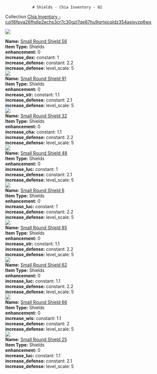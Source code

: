                 # Shields - Chia Inventory - 02

Collection [Chia Inventory - col16fpva26fhdjp2echs3cr7c30gzl7qe67hu9grtsjcqldz354asjsyzp6wx](https://mintgarden.io/collections/col16fpva26fhdjp2echs3cr7c30gzl7qe67hu9grtsjcqldz354asjsyzp6wx)<div class="item_thumbnail">
<a href="https://mintgarden.io/nfts/nft1l23qcd6nnk38atwdz5hjg968lmqww32khew02rhppdcu2uklaj5qs6qu4t"><img loading="lazy" src="https://assets.mainnet.mintgarden.io/thumbnails/b9b05c392bf1e4f2cf7795b4aa60b223885531ffa90686b3436b85052cacb98f.webp"></a>
<div><strong>Name:</strong> <a href="https://mintgarden.io/nfts/nft1l23qcd6nnk38atwdz5hjg968lmqww32khew02rhppdcu2uklaj5qs6qu4t">Small Round Shield 56</a></div>
<div><strong>Item Type:</strong> Shields</div>
<div><strong>enhancement:</strong> 0</div>
<div><strong>increase_dex:</strong> constant: 1</div>
<div><strong>increase_defense:</strong> constant: 2.2</div>
<div><strong>increase_defense:</strong> level_scale: 5</div>
</div>
<div class="item_thumbnail">
<a href="https://mintgarden.io/nfts/nft1fzphygmm4zsjpn3qjxja437fjl06u5zghvvxqamyskszv45dar6qt8pstl"><img loading="lazy" src="https://assets.mainnet.mintgarden.io/thumbnails/4e6ba0c4e59f94836b6cc4fadbcac73e0bf8cf6f841a35d0c6de4f32a8c2fe52.webp"></a>
<div><strong>Name:</strong> <a href="https://mintgarden.io/nfts/nft1fzphygmm4zsjpn3qjxja437fjl06u5zghvvxqamyskszv45dar6qt8pstl">Small Round Shield 91</a></div>
<div><strong>Item Type:</strong> Shields</div>
<div><strong>enhancement:</strong> 0</div>
<div><strong>increase_str:</strong> constant: 1.1</div>
<div><strong>increase_defense:</strong> constant: 2.1</div>
<div><strong>increase_defense:</strong> level_scale: 5</div>
</div>
<div class="item_thumbnail">
<a href="https://mintgarden.io/nfts/nft133ttt5c98a3cnlzdm4q7y36wpef64qp6uk9xz64he8j40usdll7qaupd8e"><img loading="lazy" src="https://assets.mainnet.mintgarden.io/thumbnails/d11fc66497c0e6665fd9d88c2ba7731ebafcb06e732db06fd1dbc4bae21bd06e.webp"></a>
<div><strong>Name:</strong> <a href="https://mintgarden.io/nfts/nft133ttt5c98a3cnlzdm4q7y36wpef64qp6uk9xz64he8j40usdll7qaupd8e">Small Round Shield 32</a></div>
<div><strong>Item Type:</strong> Shields</div>
<div><strong>enhancement:</strong> 0</div>
<div><strong>increase_cha:</strong> constant: 1.1</div>
<div><strong>increase_defense:</strong> constant: 2.2</div>
<div><strong>increase_defense:</strong> level_scale: 5</div>
</div>
<div class="item_thumbnail">
<a href="https://mintgarden.io/nfts/nft17a7qhsslzp7v9mgqp5q4x6zvqsdm27whfjja6umrg302rlq3k88q53phlm"><img loading="lazy" src="https://assets.mainnet.mintgarden.io/thumbnails/12a2417e2ebc5cf945313e759960b67fdbd74d1de0d7c30420a6391f41a2d065.webp"></a>
<div><strong>Name:</strong> <a href="https://mintgarden.io/nfts/nft17a7qhsslzp7v9mgqp5q4x6zvqsdm27whfjja6umrg302rlq3k88q53phlm">Small Round Shield 48</a></div>
<div><strong>Item Type:</strong> Shields</div>
<div><strong>enhancement:</strong> 0</div>
<div><strong>increase_luc:</strong> constant: 1</div>
<div><strong>increase_defense:</strong> constant: 2.1</div>
<div><strong>increase_defense:</strong> level_scale: 5</div>
</div>
<div class="item_thumbnail">
<a href="https://mintgarden.io/nfts/nft1jy85ww0q8mwt98kxdeftzy6jj2payxa69k68825ufv4ljvt4w06sktyatx"><img loading="lazy" src="https://assets.mainnet.mintgarden.io/thumbnails/19bcee34931c025d23893d0adfbb4947b3749ef18d3dec57c2a9cf55ad12df62.webp"></a>
<div><strong>Name:</strong> <a href="https://mintgarden.io/nfts/nft1jy85ww0q8mwt98kxdeftzy6jj2payxa69k68825ufv4ljvt4w06sktyatx">Small Round Shield 6</a></div>
<div><strong>Item Type:</strong> Shields</div>
<div><strong>enhancement:</strong> 0</div>
<div><strong>increase_luc:</strong> constant: 1</div>
<div><strong>increase_defense:</strong> constant: 2.2</div>
<div><strong>increase_defense:</strong> level_scale: 5</div>
</div>
<div class="item_thumbnail">
<a href="https://mintgarden.io/nfts/nft1qk28ugspc9vyxpd8em94590vv93pzsq907srv8uz96f57fh77hpqya94f6"><img loading="lazy" src="https://assets.mainnet.mintgarden.io/thumbnails/1bc5b1f821ab9c1d1693591dc9b6c162f488eda796d64ed004ad780b71033096.webp"></a>
<div><strong>Name:</strong> <a href="https://mintgarden.io/nfts/nft1qk28ugspc9vyxpd8em94590vv93pzsq907srv8uz96f57fh77hpqya94f6">Small Round Shield 85</a></div>
<div><strong>Item Type:</strong> Shields</div>
<div><strong>enhancement:</strong> 0</div>
<div><strong>increase_str:</strong> constant: 1.1</div>
<div><strong>increase_defense:</strong> constant: 2.2</div>
<div><strong>increase_defense:</strong> level_scale: 5</div>
</div>
<div class="item_thumbnail">
<a href="https://mintgarden.io/nfts/nft1yacl6tccpqmt3u2cvwdfd8qyfw0e9tc7aytk4upagvfnt3p52k0qp6rcxj"><img loading="lazy" src="https://assets.mainnet.mintgarden.io/thumbnails/ecc007d7783c8dab3a297b42d5054b2eed97be6ef28f51947aa4883c1447cdbc.webp"></a>
<div><strong>Name:</strong> <a href="https://mintgarden.io/nfts/nft1yacl6tccpqmt3u2cvwdfd8qyfw0e9tc7aytk4upagvfnt3p52k0qp6rcxj">Small Round Shield 62</a></div>
<div><strong>Item Type:</strong> Shields</div>
<div><strong>enhancement:</strong> 0</div>
<div><strong>increase_luc:</strong> constant: 1.1</div>
<div><strong>increase_defense:</strong> constant: 2.2</div>
<div><strong>increase_defense:</strong> level_scale: 5</div>
</div>
<div class="item_thumbnail">
<a href="https://mintgarden.io/nfts/nft102h0xr6te65a02ymjzmtvt228yh9kfs0ajh9mdzyngrj560quzdqeqh090"><img loading="lazy" src="https://assets.mainnet.mintgarden.io/thumbnails/7754e804ecf6df5f15d20f332e819d3f5506c1bfe9b0eb48acb908217ed43eee.webp"></a>
<div><strong>Name:</strong> <a href="https://mintgarden.io/nfts/nft102h0xr6te65a02ymjzmtvt228yh9kfs0ajh9mdzyngrj560quzdqeqh090">Small Round Shield 66</a></div>
<div><strong>Item Type:</strong> Shields</div>
<div><strong>enhancement:</strong> 0</div>
<div><strong>increase_wis:</strong> constant: 1.1</div>
<div><strong>increase_defense:</strong> constant: 2</div>
<div><strong>increase_defense:</strong> level_scale: 5</div>
</div>
<div class="item_thumbnail">
<a href="https://mintgarden.io/nfts/nft1wf6q69vn7ykkq4d3tjaj2rzvqf7wvqc9h49fxhfhjqjmlstugq2q4mwfdn"><img loading="lazy" src="https://assets.mainnet.mintgarden.io/thumbnails/c5b5df26850b994e5f2e151ab5aba6793d21b0c3ed2439a76e1cd8ed21e7fcd4.webp"></a>
<div><strong>Name:</strong> <a href="https://mintgarden.io/nfts/nft1wf6q69vn7ykkq4d3tjaj2rzvqf7wvqc9h49fxhfhjqjmlstugq2q4mwfdn">Small Round Shield 25</a></div>
<div><strong>Item Type:</strong> Shields</div>
<div><strong>enhancement:</strong> 0</div>
<div><strong>increase_luc:</strong> constant: 1.1</div>
<div><strong>increase_defense:</strong> constant: 2.1</div>
<div><strong>increase_defense:</strong> level_scale: 5</div>
</div>

